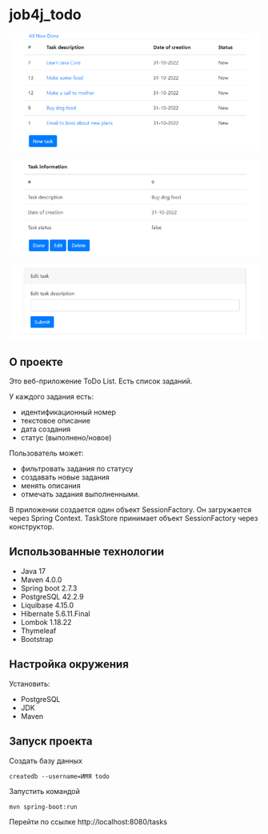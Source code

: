 # job4j_todo

![List of tasks](img/img.png)

![Task information](img/img_1.png)

![Edit task](img/img_2.png)


## О проекте
Это веб-приложение ToDo List.
Есть список заданий.

У каждого задания есть:
- идентификационный номер
- текстовое описание
- дата создания
- статус (выполнено/новое)

Пользователь может:
- фильтровать задания по статусу
- создавать новые задания
- менять описания
- отмечать задания выполненными.

В приложении создается один объект SessionFactory. Он загружается через Spring Context.
TaskStore принимает объект SessionFactory через конструктор.

## Использованные технологии
- Java 17
- Maven 4.0.0
- Spring boot 2.7.3
- PostgreSQL 42.2.9
- Liquibase 4.15.0
- Hibernate 5.6.11.Final
- Lombok 1.18.22
- Thymeleaf
- Bootstrap

## Настройка окружения
Установить:
- PostgreSQL
- JDK
- Maven

## Запуск проекта
Создать базу данных 
```
createdb --username=ИМЯ todo
```

Запустить командой
```
mvn spring-boot:run
```

Перейти по ссылке http://localhost:8080/tasks